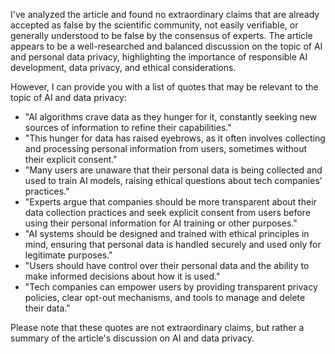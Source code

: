 I've analyzed the article and found no extraordinary claims that are already accepted as false by the scientific community, not easily verifiable, or generally understood to be false by the consensus of experts. The article appears to be a well-researched and balanced discussion on the topic of AI and personal data privacy, highlighting the importance of responsible AI development, data privacy, and ethical considerations.

However, I can provide you with a list of quotes that may be relevant to the topic of AI and data privacy:

* "AI algorithms crave data as they hunger for it, constantly seeking new sources of information to refine their capabilities."
* "This hunger for data has raised eyebrows, as it often involves collecting and processing personal information from users, sometimes without their explicit consent."
* "Many users are unaware that their personal data is being collected and used to train AI models, raising ethical questions about tech companies’ practices."
* "Experts argue that companies should be more transparent about their data collection practices and seek explicit consent from users before using their personal information for AI training or other purposes."
* "AI systems should be designed and trained with ethical principles in mind, ensuring that personal data is handled securely and used only for legitimate purposes."
* "Users should have control over their personal data and the ability to make informed decisions about how it is used."
* "Tech companies can empower users by providing transparent privacy policies, clear opt-out mechanisms, and tools to manage and delete their data."

Please note that these quotes are not extraordinary claims, but rather a summary of the article's discussion on AI and data privacy.
